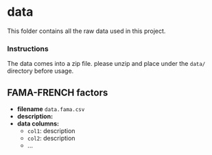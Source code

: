 # data 

This folder contains all the raw data used in this project. 

### Instructions 

The data comes into a zip file. please unzip and place under the `data/` directory before usage. 
 
## FAMA-FRENCH factors 

- **filename** `data.fama.csv`
- **description:** 
- **data columns:** 
    - `col1`: description
    - `col2`: description
    - ... 





